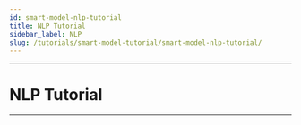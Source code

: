 ```yaml
---
id: smart-model-nlp-tutorial
title: NLP Tutorial
sidebar_label: NLP
slug: /tutorials/smart-model-tutorial/smart-model-nlp-tutorial/
---
```


---
# NLP Tutorial
---